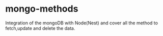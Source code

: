 # mongo-methods
Integration of the mongoDB with Node(Nest) and cover all the method to fetch,update and delete the data.
